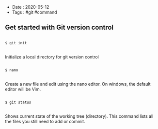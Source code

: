 * Date : 2020-05-12
* Tags : #git #command

## Get started with Git version control

<pre>
<code>
$ git init
</code>
</pre>
Initialize a local directory for git version control

<pre>
<code>
$ nano
</code>
</pre>
Create a new file and edit using the nano editor. 
On windows, the default editor will be Vim.

<pre>
<code>
$ git status
</code>
</pre>
Shows current state of the working tree (directory).
This command lists all the files you still need to add or commit.
